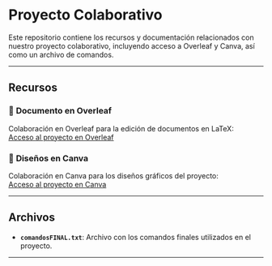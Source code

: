 # Proyecto Colaborativo

Este repositorio contiene los recursos y documentación relacionados con nuestro proyecto colaborativo, incluyendo acceso a Overleaf y Canva, así como un archivo de comandos.

---

## Recursos

### 📄 **Documento en Overleaf**
Colaboración en Overleaf para la edición de documentos en LaTeX:  
[Acceso al proyecto en Overleaf](https://www.overleaf.com/7824814178qzbnzmztjqkk#25dcc8)

### 🎨 **Diseños en Canva**
Colaboración en Canva para los diseños gráficos del proyecto:  
[Acceso al proyecto en Canva](https://www.canva.com/design/DAGY0VbvdZg/aahDppJEX_dbW9M7aV8LtQ/edit?utm_content=DAGY0VbvdZg&utm_campaign=designshare&utm_medium=link2&utm_source=sharebutton)

---

## Archivos

- **`comandosFINAL.txt`**: Archivo con los comandos finales utilizados en el proyecto.

---


